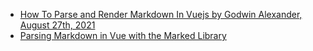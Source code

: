 * [How To Parse and Render Markdown In Vuejs by Godwin Alexander, August 27th, 2021 ](https://blog.openreplay.com/how-to-parse-and-render-markdown-in-vuejs)
* [Parsing Markdown in Vue with the Marked Library](https://youtu.be/lXc0c1n6O-g)